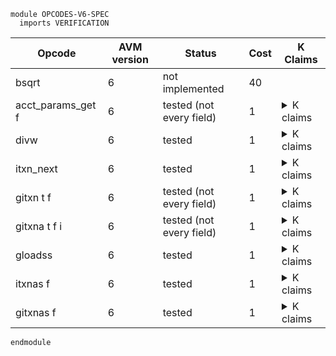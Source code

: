 ```k
module OPCODES-V6-SPEC
  imports VERIFICATION
```

<table>

<thead>
<tr><th> Opcode </th><th> AVM version </th><th> Status </th><th> Cost </th><th> K Claims </th></tr>
</thead>

<tbody>

<!----------------------------------------------------------------------------->

<tr><td> bsqrt </td><td> 6 </td><td> not implemented </td><td> 40   </td>
<td></td>

<!----------------------------------------------------------------------------->

<tr><td> acct_params_get f </td><td> 6 </td><td> tested (not every field)</td><td> 1 </td>
<td><details>
<summary>K claims</summary>

```k
  claim <k> acct_params_get AcctBalance => . </k>
        <currentTx> TX_ID </currentTx>
        <transactions>
          <transaction>
            <txID> TX_ID </txID>
            <sender> b"1" </sender>
            <typeEnum> @ appl </typeEnum>
            ...
          </transaction>
        </transactions>
        <stack> b"1" : XS => 1 : BAL : XS </stack>
        <stacksize> S => S +Int 1 </stacksize>
        <accountsMap>
          <account>
            <address> b"1" </address>
            <balance> BAL </balance>
            ...
          </account>
        </accountsMap>
    requires S >=Int 1 andBool S <Int 1000 andBool BAL >Int 0

  claim <k> acct_params_get AcctMinBalance => . </k>
        <currentTx> TX_ID </currentTx>
        <transactions>
          <transaction>
            <txID> TX_ID </txID>
            <sender> b"1" </sender>
            <typeEnum> @ appl </typeEnum>
            ...
          </transaction>
        </transactions>
        <stack> b"1" : XS => 0 : MIN_BAL : XS </stack>
        <stacksize> S => S +Int 1 </stacksize>
        <accountsMap>
          <account>
            <address> b"1" </address>
            <balance> 0 </balance>
            <minBalance> MIN_BAL </minBalance>
            ...
          </account>
        </accountsMap>
    requires S >=Int 1 andBool S <Int 1000

  claim <k> acct_params_get AcctAuthAddr => . </k>
        <currentTx> TX_ID </currentTx>
        <transactions>
          <transaction>
            <txID> TX_ID </txID>
            <sender> b"1" </sender>
            <typeEnum> @ appl </typeEnum>
            ...
          </transaction>
        </transactions>
        <stack> b"1" : XS => 1 : AUTH_ADDR : XS </stack>
        <stacksize> S => S +Int 1 </stacksize>
        <accountsMap>
          <account>
            <address> b"1" </address>
            <balance> BAL </balance>
            <key> AUTH_ADDR </key>
            ...
          </account>
        </accountsMap>
    requires S >=Int 1 andBool S <Int 1000 andBool BAL >Int 0
```
</details>
</td></tr>

<!----------------------------------------------------------------------------->

<tr><td> divw </td><td> 6 </td><td> tested </td><td> 1 </td>
<td><details>
<summary>K claims</summary>

```k
  // ((12345 + (3 << 64)) / 54321) = 1018763134351883
  claim <k> divw => . </k>
        <stack> 54321 : 12345 : 3 : XS => 1018763134351883 : XS </stack>
        <stacksize> S => S -Int 2 </stacksize>

  claim <k> divw => panic(DIV_BY_ZERO) </k>
        <stack> 0 : _:Int : _:Int : _ </stack>

  // (5 << 64) / 2 > MAX_UINT
  claim <k> divw => panic(INT_OVERFLOW) </k>
        <stack> 2 : 0 : 5 : _ </stack>

  claim <k> divw => panic(ILL_TYPED_STACK) </k>
        <stack> C : B : A : _ </stack>
    requires (isBytes(A) orBool isBytes(B) orBool isBytes(C))
     andBool C =/=K 0
```
</details>
</td></tr>

<!----------------------------------------------------------------------------->

<tr><td> itxn_next </td><td> 6 </td><td> tested </td><td> 1 </td>
<td><details>
<summary>K claims</summary>

```k
claim <k> itxn_next => . </k>
      <currentTx> TX_ID </currentTx>
      <transactions>
        <transaction>
          <txID> TX_ID </txID>
          <firstValid> 100 </firstValid>
          <lastValid> 300 </lastValid>
          <typeEnum> @ appl </typeEnum>
          ...
        </transaction>
      </transactions>
      <currentApplicationAddress> b"application1" </currentApplicationAddress>
      <innerTransactions>
        ListItem(_)
        (.List =>
          ListItem(
            <transaction>
              <txID> "" </txID>
              <txHeader>
                 <fee> 0 </fee>
                 <sender> b"application1" </sender>
                 <firstValid> 100 </firstValid>
                 <lastValid> 300 </lastValid>
                 <genesisHash> .Bytes </genesisHash>
                 <txType> "unknown" </txType>
                 <typeEnum> 0 </typeEnum>
                 <groupID> "3" </groupID>
                 <groupIdx> 1 </groupIdx>
                 <genesisID> .Bytes </genesisID>
                 <lease> .Bytes </lease>
                 <note> .Bytes </note>
                 <rekeyTo> ?_ </rekeyTo>
              </txHeader>
              <txnTypeSpecificFields>
                .Bag
              </txnTypeSpecificFields>
              <applyData>
                <txScratch>       .Map  </txScratch>
                <txConfigAsset>   0     </txConfigAsset>
                <txApplicationID> 0     </txApplicationID>
                <log>
                  <logData> .TValueList </logData>
                  <logSize> 0:TValue    </logSize>
                </log>
              </applyData>
              <txnExecutionContext> .K </txnExecutionContext>
              <resume> false </resume>
            </transaction>))
      </innerTransactions>
      <nextGroupID> 3 </nextGroupID>
```
</details>
</td></tr>

<!----------------------------------------------------------------------------->

<tr><td> gitxn t f </td><td> 6 </td><td> tested (not every field) </td><td> 1 </td>
<td><details>
<summary>K claims</summary>

```k
  claim <k> gitxn 1 Sender => . </k>
        <stack> XS => SENDER:Bytes : XS </stack>
        <stacksize> S => S +Int 1 </stacksize>
        <lastTxnGroupID> "2" </lastTxnGroupID>
        <transactions>
          <transaction>
            <txID> "3" </txID>
            <groupID> "2" </groupID>
            <groupIdx> 1 </groupIdx>
            <sender> SENDER:Bytes </sender>
            <typeEnum> @ appl </typeEnum>
            ...
          </transaction>
        </transactions>
    requires S <Int 1000
```
</details>
</td></tr>

<!----------------------------------------------------------------------------->

<tr><td> gitxna t f i </td><td> 6 </td><td> tested (not every field) </td><td> 1 </td>
<td><details>
<summary>K claims</summary>

```k
  claim <k> gitxna 1 ApplicationArgs 2 => . </k>
        <stack> XS => 123 : XS </stack>
        <stacksize> S => S +Int 1 </stacksize>
        <lastTxnGroupID> "2" </lastTxnGroupID>
        <transactions>
          <transaction>
            <txID> "3" </txID>
            <groupID> "2" </groupID>
            <groupIdx> 1 </groupIdx>
            <applicationArgs> 1 2 123 4 </applicationArgs>
            <typeEnum> @ appl </typeEnum>
            ...
          </transaction>
        </transactions>
    requires S <Int 1000
```
</details>
</td></tr>

<!----------------------------------------------------------------------------->

<tr><td> gloadss </td><td> 6 </td><td> tested </td><td> 1 </td>
<td><details>
<summary>K claims</summary>

```k
  claim <k> gloadss => . </k>
        <stack> 3 : 0 : XS => 123 : XS </stack>
        <stacksize> S => S -Int 1 </stacksize>
        <currentTx> "2" </currentTx>
        <transactions>
          <transaction>
            <txID> "1" </txID>
            <groupID> "0" </groupID>
            <groupIdx> 0 </groupIdx>
            <typeEnum> @ appl </typeEnum>
            <txScratch> 3 |-> 123 </txScratch>
            ...
          </transaction>
          <transaction>
            <txID> "2" </txID>
            <groupID> "0" </groupID>
            <groupIdx> 1 </groupIdx>
            <typeEnum> @ appl </typeEnum>
            ...
          </transaction>
        </transactions>
        <groupSize> 2 </groupSize>
        <txnIndexMapGroup>
          <txnIndexMapGroupKey> "0" </txnIndexMapGroupKey>
          <txnIndexMapGroupValues> (0 |-> "1") (1 |-> "2") </txnIndexMapGroupValues>
        </txnIndexMapGroup>
    requires S <Int 1000
```
</details>
</td></tr>

<!----------------------------------------------------------------------------->

<tr><td> itxnas f </td><td> 6 </td><td> tested </td><td> 1 </td>
<td><details>
<summary>K claims</summary>

```k
  claim <k> itxnas ApplicationArgs => . </k>
        <stack> 1 : XS => 123 : XS </stack>
        <stacksize> S </stacksize>
        <lastTxnGroupID> "2" </lastTxnGroupID>
        <transactions>
          <transaction>
            <txID> "3" </txID>
            <groupID> "2" </groupID>
            <groupIdx> 0 </groupIdx>
            <applicationArgs> 1 123 4 </applicationArgs>
            <typeEnum> @ appl </typeEnum>
            ...
          </transaction>
        </transactions>
    requires S <Int 1000
```
</details>
</td></tr>

<!----------------------------------------------------------------------------->

<tr><td> gitxnas f </td><td> 6 </td><td> tested </td><td> 1 </td>
<td><details>
<summary>K claims</summary>

```k
  claim <k> gitxnas 1 ApplicationArgs => . </k>
        <stack> 2 : XS => 123 : XS </stack>
        <stacksize> S  </stacksize>
        <lastTxnGroupID> "2" </lastTxnGroupID>
        <transactions>
          <transaction>
            <txID> "3" </txID>
            <groupID> "2" </groupID>
            <groupIdx> 1 </groupIdx>
            <applicationArgs> 1 2 123 4 </applicationArgs>
            <typeEnum> @ appl </typeEnum>
            ...
          </transaction>
        </transactions>
    requires S <Int 1000
```
</details>
</td></tr>

<!----------------------------------------------------------------------------->

</tbody>
</table>

```k
endmodule
```
